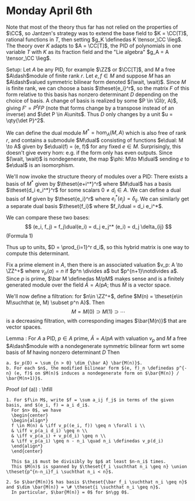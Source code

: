 # Monday April 6th

Note that most of the theory thus far has not relied on the properties of $\CC$, so Jantzen's strategy was to extend the base field to $K = \CC(T)$, rational functions in $T$, then setting $g_K \definedas K \tensor_\CC \lieg$.
The theory over $K$ adapts to $A = \CC[T]$, the PID of polynomials in one variable $T$ with $K$ as its fraction field and the "Lie algebra" $g_A = A \tensor_\CC \lieg$.

Setup:
Let $A$ be any PID, for example $\ZZ$ or $\CC[T]$, and $M$ a free $A\dash$module of finite rank $r$.
Let $e, f\in M$ and suppose $M$ has an $A\dash$valued symmetric bilinear form denoted $(\wait, \wait)$.
Since $M$ is finite rank, we can choose a basis $\theset{e_i}^r$, so the matrix $F$ of this form relative to this basis has nonzero determinant $D$ depending on the choice of basis.
A change of basis is realized by some $P \in \Gl(r, A)$, giving $F' = P^t F P$ (note that forms change by a transpose instead of an inverse) and $\det P \in A\units$.
Thus $D$ only changes by a unit $u = \qty{\det P}^2$.

We can define the dual module $M^* = \hom_A(M, A)$ which is also free of rank $r$, and contains a submodule $M\dual$ consisting of functions $e\dual: M \to A$ given by $e\dual(f) = (e, f)$ for any fixed $e\in M$.
Surprisingly, this doesn't give every hom: e.g. if the form only has even outputs.
Since $(\wait, \wait)$ is nondegenerate, the map $\phi: M\to M\dual$ sending $e$ to $e\dual$ is an isomorphism.

We'll now invoke the structure theory of modules over a PID: There exists a basis of $M^*$ given by $\theset{e+i^*}^r$ where $M\dual$ has a basis $\theset{d_i e_i^*}^r$ for some scalars $0\neq d_i \in A$.
We can define a dual basis of $M$ given by $\theset{e_i}^r$ where $e_i^*(e_j) = \delta_{ij}$.
We can similarly get a separate dual basis $\theset{f_i}$ where $f_i\dual = d_i e_i^*$.

We can compare these two bases:
$$
(e_i, f_j) = f_j\dual(e_i) = d_j e_j^* (e_i) = d_j \delta_{ij}
$$
(Formula 1)

Thus up to units, $D = \prod_{i=1}^r d_i$, so this hybrid matrix is one way to compute this determinant.

Fix a prime element in $A$, then there is an associated valuation $v_p: A \to \ZZ^+$ where $v_p(a) = n$ if $p^n \divides a$ but $p^{n+1}\notdivides a$.
Since $p$ is prime, $\bar M \definedas M/pM$ makes sense and is a finitely generated module over the field $\bar A = A/pA$; thus $\bar M$ is a vector space.

We'll now define a filtration: for $n\in \ZZ^+$, define $M(n) = \theset{e\in M\suchthat (e, M) \subset p^n A}$.
Then
$$
M = M(0) \supset M(1) \supset \cdots
$$
is a decreasing filtration, with corresponding images $\bar{M(n)}$ that are vector spaces.

Lemma
:   For $A$ a PID, $p\in A$ prime, $\bar A = A/pA$ with valuation $v_p$ and $M$ a free $A\dash$module with a nondegenerate symmetric bilinear form wrt some basis of $M$ having nonzero determinant $D$
    Then

    a. $v_p(D) = \sum_{n > 0} \dim_{\bar A} \bar{M(n)}$.
    b. For each $n$, the modified bilinear form $(e, f)_n \definedas p^{-n} (e, f)$ on $M(n)$ induces a nondegenerate form on $\bar{M(n)} / \bar{M(n+1)}$.

Proof (of (a))
:   \hfill

    1. For $f\in M$, write $f = \sum a_ij f_j$ in terms of the given basis, and $(e_i, f) = a_i d_i$.
      For $n> 0$, we have
      \begin{center}
      \begin{align*}
      f \in M(n) & \iff v_p((e_i, f)) \geq n \forall i \\
      & \iff v_p(a_i d_i) \geq n \\
      & \iff v_p(a_i) + v_p(d_i) \geq n \\
      & \iff v_p(a_i) \geq n - n_i \quad n_i \definedas v_p(d_i)
      \end{align*}
      \end{center}

      This $a_i$ must be divisibly by $p$ at least $n-n_i$ times.
      This $M(n)$ is spanned by $\theset{f_i \suchthat n_i \geq n} \union \theset{p^{n-n_i}f_i \suchthat n_i < n}$.

    2. So $\bar{M(n)}$ has basis $\theset{\bar f_i \suchthat n_i \geq n}$ and $\dim \bar{M(n)} = \# \theset{i \suchthat n_i \geq n}$.
      In particular, $\bar{M(n)} = 0$ for $n\gg 0$.
